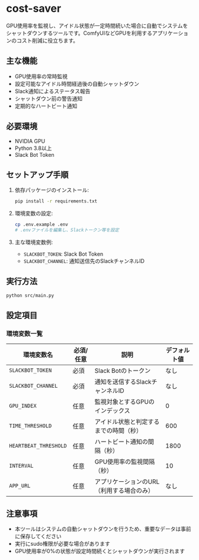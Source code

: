 # cost-saver

GPU使用率を監視し、アイドル状態が一定時間続いた場合に自動でシステムをシャットダウンするツールです。ComfyUIなどGPUを利用するアプリケーションのコスト削減に役立ちます。

## 主な機能

- GPU使用率の常時監視
- 設定可能なアイドル時間経過後の自動シャットダウン
- Slack通知によるステータス報告
- シャットダウン前の警告通知
- 定期的なハートビート通知

## 必要環境

- NVIDIA GPU
- Python 3.8以上
- Slack Bot Token

## セットアップ手順

1. 依存パッケージのインストール:
   ```bash
   pip install -r requirements.txt
   ```

2. 環境変数の設定:
   ```bash
   cp .env.example .env
   # .envファイルを編集し、Slackトークン等を設定
   ```

3. 主な環境変数例:
   - `SLACKBOT_TOKEN`: Slack Bot Token
   - `SLACKBOT_CHANNEL`: 通知送信先のSlackチャンネルID

## 実行方法

```bash
python src/main.py
```

## 設定項目
### 環境変数一覧

| 環境変数名            | 必須/任意 | 説明                                         | デフォルト値   |
|----------------------|-----------|----------------------------------------------|----------------|
| `SLACKBOT_TOKEN`     | 必須      | Slack Botのトークン                          | なし           |
| `SLACKBOT_CHANNEL`   | 必須      | 通知を送信するSlackチャンネルID              | なし           |
| `GPU_INDEX`          | 任意      | 監視対象とするGPUのインデックス              | 0              |
| `TIME_THRESHOLD`     | 任意      | アイドル状態と判定するまでの時間（秒）        | 600            |
| `HEARTBEAT_THRESHOLD`| 任意      | ハートビート通知の間隔（秒）                  | 1800           |
| `INTERVAL`           | 任意      | GPU使用率の監視間隔（秒）                     | 10             |
| `APP_URL`            | 任意      | アプリケーションのURL（利用する場合のみ）              | なし           |

## 注意事項

- 本ツールはシステムの自動シャットダウンを行うため、重要なデータは事前に保存してください
- 実行にsudo権限が必要な場合があります
- GPU使用率が0%の状態が設定時間続くとシャットダウンが実行されます

